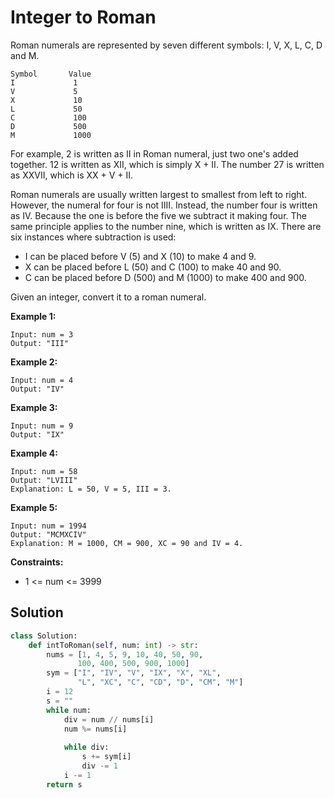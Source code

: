 <h1>Integer to Roman</h1>

<p>
Roman numerals are represented by seven different symbols: I, V, X, L, C, D and M.

    Symbol       Value
    I             1
    V             5
    X             10
    L             50
    C             100
    D             500
    M             1000
For example, 2 is written as II in Roman numeral, just two one's added together. 12 is written as XII, which is simply X + II. The number 27 is written as XXVII, which is XX + V + II.

Roman numerals are usually written largest to smallest from left to right. However, the numeral for four is not IIII. Instead, the number four is written as IV. Because the one is before the five we subtract it making four. The same principle applies to the number nine, which is written as IX. There are six instances where subtraction is used:

- I can be placed before V (5) and X (10) to make 4 and 9. 
- X can be placed before L (50) and C (100) to make 40 and 90. 
- C can be placed before D (500) and M (1000) to make 400 and 900.

Given an integer, convert it to a roman numeral.

<b>Example 1:</b>

    Input: num = 3
    Output: "III"
    
<b>Example 2:</b>

    Input: num = 4
    Output: "IV"
    
<b>Example 3:</b>

    Input: num = 9
    Output: "IX"

<b>Example 4:</b>

    Input: num = 58
    Output: "LVIII"
    Explanation: L = 50, V = 5, III = 3.
    
<b>Example 5:</b>

    Input: num = 1994
    Output: "MCMXCIV"
    Explanation: M = 1000, CM = 900, XC = 90 and IV = 4.

<b>Constraints:</b>

- 1 <= num <= 3999

<h2>Solution</h2>

```python
class Solution:
    def intToRoman(self, num: int) -> str:
        nums = [1, 4, 5, 9, 10, 40, 50, 90,  
               100, 400, 500, 900, 1000] 
        sym = ["I", "IV", "V", "IX", "X", "XL",  
               "L", "XC", "C", "CD", "D", "CM", "M"] 
        i = 12
        s = ""
        while num: 
            div = num // nums[i] 
            num %= nums[i] 
      
            while div: 
                s += sym[i]
                div -= 1
            i -= 1
        return s
```
